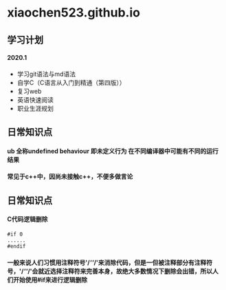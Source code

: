 # xiaochen523.github.io

## 学习计划
#### 2020.1

 * 学习git语法与md语法
 * 自学C（C语言从入门到精通（第四版））
 * 复习web
 * 英语快速阅读
 * 职业生涯规划


## 日常知识点

#### ub 全称undefined behaviour  即未定义行为 在不同编译器中可能有不同的运行结果
#### 常见于c++中，因尚未接触c++，不便多做言论

## 日常知识点

#### C代码逻辑删除
```
#if 0
......
#endif
```
#### 一般来说人们习惯用注释符号'/*''*/'来消除代码，但是一但被注释部分有注释符号，'/*''*/'会就近选择注释符来完善本身，故绝大多数情况下删除会出错，所以人们开始使用#if来进行逻辑删除
